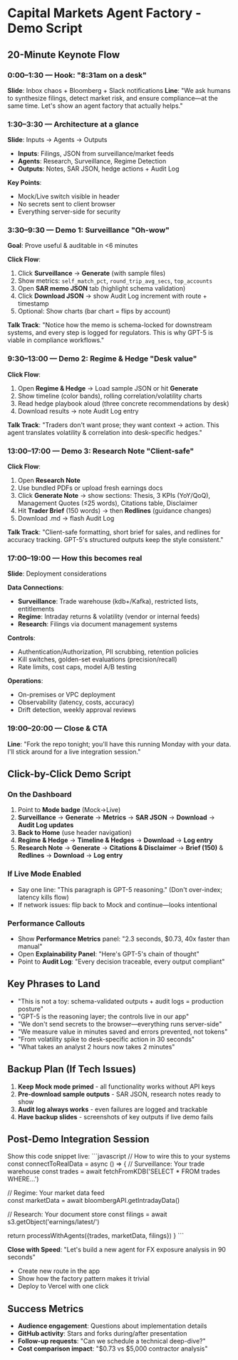 # Capital Markets Agent Factory - Demo Script

## 20-Minute Keynote Flow

### 0:00–1:30 — Hook: "8:31am on a desk"
**Slide**: Inbox chaos + Bloomberg + Slack notifications
**Line**: "We ask humans to synthesize filings, detect market risk, and ensure compliance—at the same time. Let's show an agent factory that actually helps."

### 1:30–3:30 — Architecture at a glance
**Slide**: Inputs → Agents → Outputs
- **Inputs**: Filings, JSON from surveillance/market feeds
- **Agents**: Research, Surveillance, Regime Detection
- **Outputs**: Notes, SAR JSON, hedge actions + Audit Log

**Key Points**:
- Mock/Live switch visible in header
- No secrets sent to client browser
- Everything server-side for security

### 3:30–9:30 — Demo 1: Surveillance "Oh-wow"
**Goal**: Prove useful & auditable in <6 minutes

**Click Flow**:
1. Click **Surveillance** → **Generate** (with sample files)
2. Show metrics: `self_match_pct`, `round_trip_avg_secs`, `top_accounts`
3. Open **SAR memo JSON** tab (highlight schema validation)
4. Click **Download JSON** → show Audit Log increment with route + timestamp
5. Optional: Show charts (bar chart = flips by account)

**Talk Track**:
"Notice how the memo is schema-locked for downstream systems, and every step is logged for regulators. This is why GPT-5 is viable in compliance workflows."

### 9:30–13:00 — Demo 2: Regime & Hedge "Desk value"
**Click Flow**:
1. Open **Regime & Hedge** → Load sample JSON or hit **Generate**
2. Show timeline (color bands), rolling correlation/volatility charts
3. Read hedge playbook aloud (three concrete recommendations by desk)
4. Download results → note Audit Log entry

**Talk Track**:
"Traders don't want prose; they want context → action. This agent translates volatility & correlation into desk-specific hedges."

### 13:00–17:00 — Demo 3: Research Note "Client-safe"
**Click Flow**:
1. Open **Research Note**
2. Use bundled PDFs or upload fresh earnings docs
3. Click **Generate Note** → show sections: Thesis, 3 KPIs (YoY/QoQ), Management Quotes (≤25 words), Citations table, Disclaimer
4. Hit **Trader Brief** (150 words) → then **Redlines** (guidance changes)
5. Download .md → flash Audit Log

**Talk Track**:
"Client-safe formatting, short brief for sales, and redlines for accuracy tracking. GPT-5's structured outputs keep the style consistent."

### 17:00–19:00 — How this becomes real
**Slide**: Deployment considerations

**Data Connections**:
- **Surveillance**: Trade warehouse (kdb+/Kafka), restricted lists, entitlements
- **Regime**: Intraday returns & volatility (vendor or internal feeds)
- **Research**: Filings via document management systems

**Controls**:
- Authentication/Authorization, PII scrubbing, retention policies
- Kill switches, golden-set evaluations (precision/recall)
- Rate limits, cost caps, model A/B testing

**Operations**:
- On-premises or VPC deployment
- Observability (latency, costs, accuracy)
- Drift detection, weekly approval reviews

### 19:00–20:00 — Close & CTA
**Line**: "Fork the repo tonight; you'll have this running Monday with your data. I'll stick around for a live integration session."

## Click-by-Click Demo Script

### On the Dashboard
1. Point to **Mode badge** (Mock→Live)
2. **Surveillance** → **Generate** → **Metrics** → **SAR JSON** → **Download** → **Audit Log updates**
3. **Back to Home** (use header navigation)
4. **Regime & Hedge** → **Timeline & Hedges** → **Download** → **Log entry**
5. **Research Note** → **Generate** → **Citations & Disclaimer** → **Brief (150)** & **Redlines** → **Download** → **Log entry**

### If Live Mode Enabled
- Say one line: "This paragraph is GPT-5 reasoning." (Don't over-index; latency kills flow)
- If network issues: flip back to Mock and continue—looks intentional

### Performance Callouts
- Show **Performance Metrics** panel: "2.3 seconds, $0.73, 40x faster than manual"
- Open **Explainability Panel**: "Here's GPT-5's chain of thought"
- Point to **Audit Log**: "Every decision traceable, every output compliant"

## Key Phrases to Land

- "This is not a toy: schema-validated outputs + audit logs = production posture"
- "GPT-5 is the reasoning layer; the controls live in our app"
- "We don't send secrets to the browser—everything runs server-side"
- "We measure value in minutes saved and errors prevented, not tokens"
- "From volatility spike to desk-specific action in 30 seconds"
- "What takes an analyst 2 hours now takes 2 minutes"

## Backup Plan (If Tech Issues)

1. **Keep Mock mode primed** - all functionality works without API keys
2. **Pre-download sample outputs** - SAR JSON, research notes ready to show
3. **Audit log always works** - even failures are logged and trackable
4. **Have backup slides** - screenshots of key outputs if live demo fails

## Post-Demo Integration Session

Show this code snippet live:
\`\`\`javascript
// How to wire this to your systems
const connectToRealData = async () => {
  // Surveillance: Your trade warehouse
  const trades = await fetchFromKDB('SELECT * FROM trades WHERE...')
  
  // Regime: Your market data feed  
  const marketData = await bloombergAPI.getIntradayData()
  
  // Research: Your document store
  const filings = await s3.getObject('earnings/latest/')
  
  return processWithAgents({trades, marketData, filings})
}
\`\`\`

**Close with Speed**: "Let's build a new agent for FX exposure analysis in 90 seconds"
- Create new route in the app
- Show how the factory pattern makes it trivial
- Deploy to Vercel with one click

## Success Metrics
- **Audience engagement**: Questions about implementation details
- **GitHub activity**: Stars and forks during/after presentation
- **Follow-up requests**: "Can we schedule a technical deep-dive?"
- **Cost comparison impact**: "$0.73 vs $5,000 contractor analysis"
